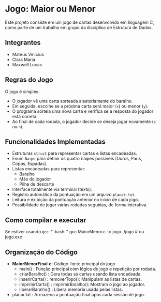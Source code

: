 # Jogo: Maior ou Menor 

Este projeto consiste em um jogo de cartas desenvolvido em linguagem C, como parte de um trabalho em grupo da disciplina de Estrutura de Dados.

## Integrantes
- Mateus Vinicius
- Clara Maria
- Maxwell Lucas

## Regras do Jogo

O jogo é simples:  
- O jogador vê uma carta sorteada aleatoriamente do baralho.
- Em seguida, escolhe se a próxima carta será maior (`x`) ou menor (`y`).
- O programa sorteia uma nova carta e verifica se a resposta do jogador está correta.
- Ao final de cada rodada, o jogador decide se deseja jogar novamente (`s` ou `n`).

## Funcionalidades Implementadas

- Estruturas `struct` para representar cartas e listas encadeadas.
- Enum `Naipe` para definir os quatro naipes possíveis (Ouros, Paus, Copas, Espadas).
- Listas encadeadas para representar:
  - Baralho
  - Mão do jogador
  - Pilha de descarte
- Interface totalmente via terminal (texto).
- Registro automático da pontuação em um arquivo `placar.txt`.
- Leitura e exibição da pontuação anterior no início de cada jogo.
- Possibilidade de jogar várias rodadas seguidas, de forma interativa.

## Como compilar e executar
Se estiver usando `gcc`:
'' bash ''
gcc MaiorMenor.c -o jogo
./jogo  # ou jogo.exe

## Organização do Código

- **MaiorMenorFinal.c**: Código-fonte principal do jogo.
  - main() : Função principal com lógica do jogo e repetição por rodada.
  - criarBaralho() : Gera todas as cartas usando lista encadeada.
  - inserirCarta() : removerTopo(): Manipulam as listas de cartas.
  - imprimirCarta() : imprimirBaralho(): Mostram o jogo ao jogador.
  - liberarBaralho() : Libera memória usada pelas listas.
- placar.txt : Armazena a pontuação final após cada sessão de jogo.

